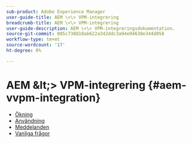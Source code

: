 ```yaml
---
sub-product: Adobe Experience Manager
user-guide-title: AEM \<\> VPM-integrering
breadcrumb-title: AEM \<\> VPM-integrering
user-guide-description: AEM \<\> VPM-integreringsdokumentation.
source-git-commit: 005c738818ab622a342ddc3a94e94638e344d058
workflow-type: tm+mt
source-wordcount: '17'
ht-degree: 0%

---
```



# AEM \&lt;\> VPM-integrering {#aem-vvpm-integration}

+ [Ökning](overview.md)
+ [Användning](usage.md)
+ [Meddelanden](notices.md)
+ [Vanliga frågor](faq.md)